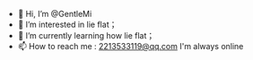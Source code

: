 - 👋 Hi, I’m @GentleMi
- 👀 I’m interested in lie flat；
- 🌱 I’m currently learning how lie flat；
- 📫 How to reach me : 2213533119@qq.com
I'm always online

<!---
GentleMi/GentleMi is a ✨ special ✨ repository because its `README.md` (this file) appears on your GitHub profile.
You can click the Preview link to take a look at your changes.
--->
